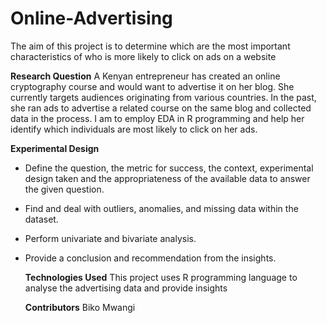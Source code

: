 # Online-Advertising
The aim of this project is to determine which are the most important characteristics of who is more likely to click on ads on a website
          


**Research Question**
A Kenyan entrepreneur has created an online cryptography course and would want to advertise it on her blog. She currently targets audiences originating from various countries. In the past, she ran ads to advertise a related course on the same blog and collected data in the process. I am to employ EDA in R programming and help her identify which individuals are most likely to click on her ads. 
           
           
 **Experimental Design**
- Define the question, the metric for success, the context, experimental design taken and the appropriateness of the available data to answer the given question.
- Find and deal with outliers, anomalies, and missing data within the dataset.
- Perform  univariate and bivariate analysis.
- Provide a conclusion and recommendation from the insights.
            
            
  **Technologies Used**
 This project uses R programming language to analyse the advertising data and provide insights
           
           
                                             
  **Contributors**
  Biko Mwangi
